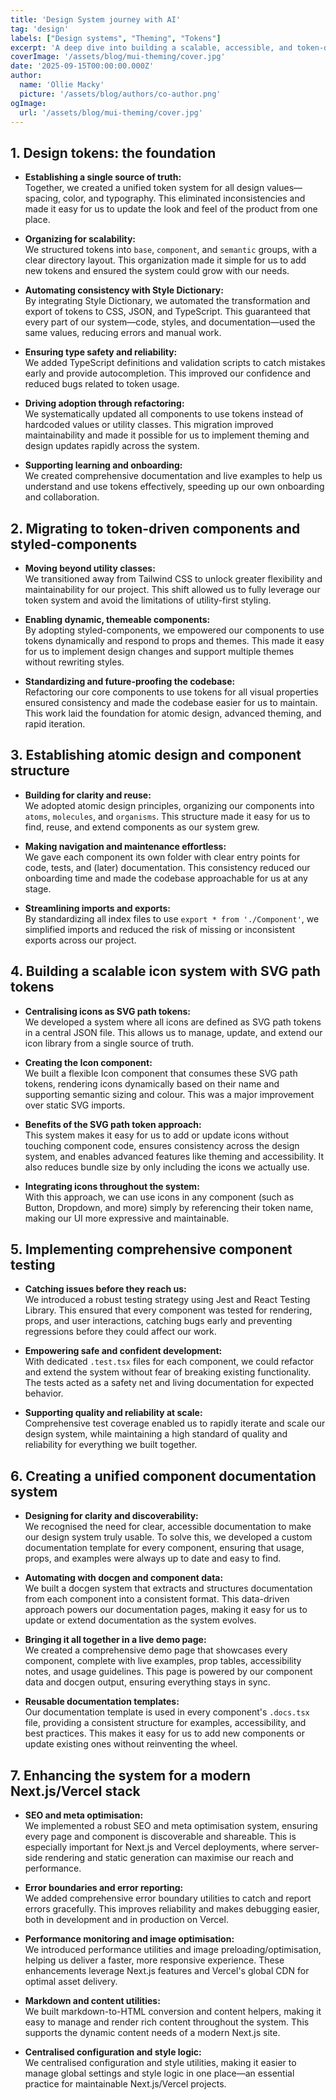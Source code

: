 ```yaml
---
title: 'Design System journey with AI'
tag: 'design'
labels: ["Design systems", "Theming", "Tokens"]
excerpt: 'A deep dive into building a scalable, accessible, and token-driven design system—covering tokens, icons, styles, architecture, documentation, testing, accessibility, and key learnings from the journey.'
coverImage: '/assets/blog/mui-theming/cover.jpg'
date: '2025-09-15T00:00:00.000Z'
author:
  name: 'Ollie Macky'
  picture: '/assets/blog/authors/co-author.png'
ogImage:
  url: '/assets/blog/mui-theming/cover.jpg'
---
```


## 1. Design tokens: the foundation

- **Establishing a single source of truth:**  
  Together, we created a unified token system for all design values—spacing, color, and typography. This eliminated inconsistencies and made it easy for us to update the look and feel of the product from one place.

- **Organizing for scalability:**  
  We structured tokens into `base`, `component`, and `semantic` groups, with a clear directory layout. This organization made it simple for us to add new tokens and ensured the system could grow with our needs.

- **Automating consistency with Style Dictionary:**  
  By integrating Style Dictionary, we automated the transformation and export of tokens to CSS, JSON, and TypeScript. This guaranteed that every part of our system—code, styles, and documentation—used the same values, reducing errors and manual work.

- **Ensuring type safety and reliability:**  
  We added TypeScript definitions and validation scripts to catch mistakes early and provide autocompletion. This improved our confidence and reduced bugs related to token usage.

- **Driving adoption through refactoring:**  
  We systematically updated all components to use tokens instead of hardcoded values or utility classes. This migration improved maintainability and made it possible for us to implement theming and design updates rapidly across the system.

- **Supporting learning and onboarding:**  
  We created comprehensive documentation and live examples to help us understand and use tokens effectively, speeding up our own onboarding and collaboration.

## 2. Migrating to token-driven components and styled-components

- **Moving beyond utility classes:**  
  We transitioned away from Tailwind CSS to unlock greater flexibility and maintainability for our project. This shift allowed us to fully leverage our token system and avoid the limitations of utility-first styling.

- **Enabling dynamic, themeable components:**  
  By adopting styled-components, we empowered our components to use tokens dynamically and respond to props and themes. This made it easy for us to implement design changes and support multiple themes without rewriting styles.

- **Standardizing and future-proofing the codebase:**  
  Refactoring our core components to use tokens for all visual properties ensured consistency and made the codebase easier for us to maintain. This work laid the foundation for atomic design, advanced theming, and rapid iteration.


## 3. Establishing atomic design and component structure

- **Building for clarity and reuse:**  
  We adopted atomic design principles, organizing our components into `atoms`, `molecules`, and `organisms`. This structure made it easy for us to find, reuse, and extend components as our system grew.

- **Making navigation and maintenance effortless:**  
  We gave each component its own folder with clear entry points for code, tests, and (later) documentation. This consistency reduced our onboarding time and made the codebase approachable for us at any stage.

- **Streamlining imports and exports:**  
  By standardizing all index files to use `export * from './Component'`, we simplified imports and reduced the risk of missing or inconsistent exports across our project.

## 4. Building a scalable icon system with SVG path tokens

- **Centralising icons as SVG path tokens:**  
  We developed a system where all icons are defined as SVG path tokens in a central JSON file. This allows us to manage, update, and extend our icon library from a single source of truth.

- **Creating the Icon component:**  
  We built a flexible Icon component that consumes these SVG path tokens, rendering icons dynamically based on their name and supporting semantic sizing and colour. This was a major improvement over static SVG imports.

- **Benefits of the SVG path token approach:**  
  This system makes it easy for us to add or update icons without touching component code, ensures consistency across the design system, and enables advanced features like theming and accessibility. It also reduces bundle size by only including the icons we actually use.

- **Integrating icons throughout the system:**  
  With this approach, we can use icons in any component (such as Button, Dropdown, and more) simply by referencing their token name, making our UI more expressive and maintainable.

## 5. Implementing comprehensive component testing

- **Catching issues before they reach us:**  
  We introduced a robust testing strategy using Jest and React Testing Library. This ensured that every component was tested for rendering, props, and user interactions, catching bugs early and preventing regressions before they could affect our work.

- **Empowering safe and confident development:**  
  With dedicated `.test.tsx` files for each component, we could refactor and extend the system without fear of breaking existing functionality. The tests acted as a safety net and living documentation for expected behavior.

- **Supporting quality and reliability at scale:**  
  Comprehensive test coverage enabled us to rapidly iterate and scale our design system, while maintaining a high standard of quality and reliability for everything we built together.

## 6. Creating a unified component documentation system

- **Designing for clarity and discoverability:**  
  We recognised the need for clear, accessible documentation to make our design system truly usable. To solve this, we developed a custom documentation template for every component, ensuring that usage, props, and examples were always up to date and easy to find.

- **Automating with docgen and component data:**  
  We built a docgen system that extracts and structures documentation from each component into a consistent format. This data-driven approach powers our documentation pages, making it easy for us to update or extend documentation as the system evolves.

- **Bringing it all together in a live demo page:**  
  We created a comprehensive demo page that showcases every component, complete with live examples, prop tables, accessibility notes, and usage guidelines. This page is powered by our component data and docgen output, ensuring everything stays in sync.

- **Reusable documentation templates:**  
  Our documentation template is used in every component's `.docs.tsx` file, providing a consistent structure for examples, accessibility, and best practices. This makes it easy for us to add new components or update existing ones without reinventing the wheel.

## 7. Enhancing the system for a modern Next.js/Vercel stack

- **SEO and meta optimisation:**  
  We implemented a robust SEO and meta optimisation system, ensuring every page and component is discoverable and shareable. This is especially important for Next.js and Vercel deployments, where server-side rendering and static generation can maximise our reach and performance.

- **Error boundaries and error reporting:**  
  We added comprehensive error boundary utilities to catch and report errors gracefully. This improves reliability and makes debugging easier, both in development and in production on Vercel.

- **Performance monitoring and image optimisation:**  
  We introduced performance utilities and image preloading/optimisation, helping us deliver a faster, more responsive experience. These enhancements leverage Next.js features and Vercel's global CDN for optimal asset delivery.

- **Markdown and content utilities:**  
  We built markdown-to-HTML conversion and content helpers, making it easy to manage and render rich content throughout the system. This supports the dynamic content needs of a modern Next.js site.

- **Centralised configuration and style logic:**  
  We centralised configuration and style utilities, making it easier to manage global settings and style logic in one place—an essential practice for maintainable Next.js/Vercel projects.
